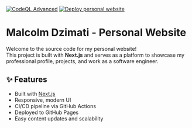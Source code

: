 [![CodeQL Advanced](https://github.com/malcolmdzimati/malcolm_dzimati_personal_site/actions/workflows/codeql.yml/badge.svg)](https://github.com/malcolmdzimati/malcolm_dzimati_personal_site/actions/workflows/codeql.yml)
[![Deploy personal website](https://github.com/malcolmdzimati/malcolm_dzimati_personal_site/actions/workflows/deploy.yml/badge.svg)](https://github.com/malcolmdzimati/malcolm_dzimati_personal_site/actions/workflows/deploy.yml)

# Malcolm Dzimati - Personal Website

Welcome to the source code for my personal website!  
This project is built with **Next.js** and serves as a platform to showcase my professional profile, projects, and work as a software engineer.

## ✨ Features

- Built with [Next.js](https://nextjs.org/)
- Responsive, modern UI
- CI/CD pipeline via GitHub Actions
- Deployed to GitHub Pages
- Easy content updates and scalability